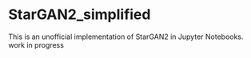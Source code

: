 # StarGAN2_simplified

This is an unofficial implementation of StarGAN2 in Jupyter Notebooks. work in progress
